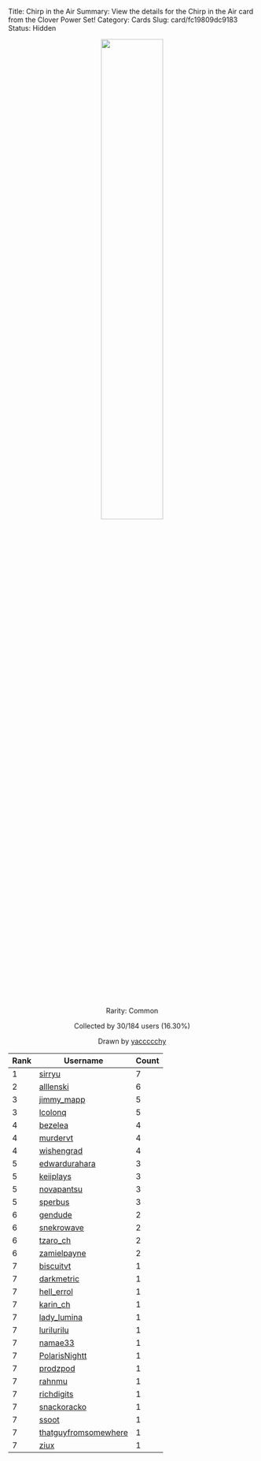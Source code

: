 Title: Chirp in the Air
Summary: View the details for the Chirp in the Air card from the Clover Power Set!
Category: Cards
Slug: card/fc19809dc9183
Status: Hidden

<center><a href='/images/cards/fc19809dc9183.png'><img src='/images/cards/fc19809dc9183.png' width='50%'></a>

Rarity: Common

Collected by 30/184 users (16.30%)

Drawn by <a href='https://twitter.com/yaccccchy'>yaccccchy</a></center>

<table class="table">
  <thead>
    <tr>
      <th scope="col">Rank</th>
      <th scope="col">Username</th>
      <th scope="col">Count</th>
    </tr>
  </thead>
  <tbody>
    <tr>
      <td>1</td>
      <td><a href="https://www.twitch.tv/sirryu">sirryu</a></td>
      <td>7</td>
      </tr>
    <tr>
      <td>2</td>
      <td><a href="https://www.twitch.tv/alllenski">alllenski</a></td>
      <td>6</td>
      </tr>
    <tr>
      <td>3</td>
      <td><a href="https://www.twitch.tv/jimmy_mapp">jimmy_mapp</a></td>
      <td>5</td>
      </tr>
    <tr>
      <td>3</td>
      <td><a href="https://www.twitch.tv/lcolonq">lcolonq</a></td>
      <td>5</td>
      </tr>
    <tr>
      <td>4</td>
      <td><a href="https://www.twitch.tv/bezelea">bezelea</a></td>
      <td>4</td>
      </tr>
    <tr>
      <td>4</td>
      <td><a href="https://www.twitch.tv/murdervt">murdervt</a></td>
      <td>4</td>
      </tr>
    <tr>
      <td>4</td>
      <td><a href="https://www.twitch.tv/wishengrad">wishengrad</a></td>
      <td>4</td>
      </tr>
    <tr>
      <td>5</td>
      <td><a href="https://www.twitch.tv/edwardurahara">edwardurahara</a></td>
      <td>3</td>
      </tr>
    <tr>
      <td>5</td>
      <td><a href="https://www.twitch.tv/keiiplays">keiiplays</a></td>
      <td>3</td>
      </tr>
    <tr>
      <td>5</td>
      <td><a href="https://www.twitch.tv/novapantsu">novapantsu</a></td>
      <td>3</td>
      </tr>
    <tr>
      <td>5</td>
      <td><a href="https://www.twitch.tv/sperbus">sperbus</a></td>
      <td>3</td>
      </tr>
    <tr>
      <td>6</td>
      <td><a href="https://www.twitch.tv/gendude">gendude</a></td>
      <td>2</td>
      </tr>
    <tr>
      <td>6</td>
      <td><a href="https://www.twitch.tv/snekrowave">snekrowave</a></td>
      <td>2</td>
      </tr>
    <tr>
      <td>6</td>
      <td><a href="https://www.twitch.tv/tzaro_ch">tzaro_ch</a></td>
      <td>2</td>
      </tr>
    <tr>
      <td>6</td>
      <td><a href="https://www.twitch.tv/zamielpayne">zamielpayne</a></td>
      <td>2</td>
      </tr>
    <tr>
      <td>7</td>
      <td><a href="https://www.twitch.tv/biscuitvt">biscuitvt</a></td>
      <td>1</td>
      </tr>
    <tr>
      <td>7</td>
      <td><a href="https://www.twitch.tv/darkmetric">darkmetric</a></td>
      <td>1</td>
      </tr>
    <tr>
      <td>7</td>
      <td><a href="https://www.twitch.tv/hell_errol">hell_errol</a></td>
      <td>1</td>
      </tr>
    <tr>
      <td>7</td>
      <td><a href="https://www.twitch.tv/karin_ch">karin_ch</a></td>
      <td>1</td>
      </tr>
    <tr>
      <td>7</td>
      <td><a href="https://www.twitch.tv/lady_lumina">lady_lumina</a></td>
      <td>1</td>
      </tr>
    <tr>
      <td>7</td>
      <td><a href="https://www.twitch.tv/lurilurilu">lurilurilu</a></td>
      <td>1</td>
      </tr>
    <tr>
      <td>7</td>
      <td><a href="https://www.twitch.tv/namae33">namae33</a></td>
      <td>1</td>
      </tr>
    <tr>
      <td>7</td>
      <td><a href="https://www.twitch.tv/polarisnightt">PolarisNightt</a></td>
      <td>1</td>
      </tr>
    <tr>
      <td>7</td>
      <td><a href="https://www.twitch.tv/prodzpod">prodzpod</a></td>
      <td>1</td>
      </tr>
    <tr>
      <td>7</td>
      <td><a href="https://www.twitch.tv/rahnmu">rahnmu</a></td>
      <td>1</td>
      </tr>
    <tr>
      <td>7</td>
      <td><a href="https://www.twitch.tv/richdigits">richdigits</a></td>
      <td>1</td>
      </tr>
    <tr>
      <td>7</td>
      <td><a href="https://www.twitch.tv/snackoracko">snackoracko</a></td>
      <td>1</td>
      </tr>
    <tr>
      <td>7</td>
      <td><a href="https://www.twitch.tv/ssoot">ssoot</a></td>
      <td>1</td>
      </tr>
    <tr>
      <td>7</td>
      <td><a href="https://www.twitch.tv/thatguyfromsomewhere">thatguyfromsomewhere</a></td>
      <td>1</td>
      </tr>
    <tr>
      <td>7</td>
      <td><a href="https://www.twitch.tv/ziux">ziux</a></td>
      <td>1</td>
      </tr>
  </tbody>
</table>